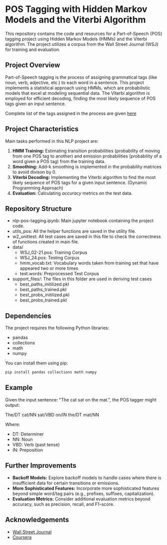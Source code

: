 # POS Tagging with Hidden Markov Models and the Viterbi Algorithm

This repository contains the code and resources for a Part-of-Speech (POS) tagging project using Hidden Markov Models (HMMs) and the Viterbi algorithm. The project utilizes a corpus from the Wall Street Journal (WSJ) for training and evaluation.

## Project Overview

Part-of-Speech tagging is the process of assigning grammatical tags (like noun, verb, adjective, etc.) to each word in a sentence. This project implements a statistical approach using HMMs, which are probabilistic models that excel at modeling sequential data. The Viterbi algorithm is employed for efficient decoding, finding the most likely sequence of POS tags given an input sentence. 

Complete list of the tags assigned in the process are given [here](https://github.com/clips/MBSP/blob/master/tags.py) 

## Project Characteristics

Main tasks performed in this NLP project are:

1. **HMM Training:** Estimating transition probabilities (probability of moving from one POS tag to another) and emission probabilities (probability of a word given a POS tag) from the training data.
2. **Smoothing:** Add-k smoothing is implemented in the probability matrices to avoid divison by 0.
3. **Viterbi Decoding:** Implementing the Viterbi algorithm to find the most likely sequence of POS tags for a given input sentence. (Dynamic Programming Approach)
4. **Evaluation:** Calculating *accuracy* metrics on the test data.
   
## Repository Structure

* nlp-pos-tagging.ipynb: Main jupyter notebook containing the project code.
* utils_pos: All the helper functions are saved in the utility file.
* w2_unittest: All test cases are saved in this file to check the correctness of functions created in main file.
* data/
  * WSJ_02-21.pos: Training Corpus
  * WSJ_24.pos: Testing Corpus
  * hmm_vocab.txt: Vocabulary words taken from training set that have appeared two or more times
  * test.words: Preprocessed Test Corpus
* support_files/: The files in this folder are used in deriving test cases
  * best_paths_initilized.pkl
  * best_paths_trained.pkl
  * best_probs_initilized.pkl
  * best_probs_trained.pkl

## Dependencies

The project requires the following Python libraries:

- pandas
- collections
- math
- numpy

You can install them using pip:

```bash
pip install pandas collections math numpy
```

## Example

Given the input sentence: "The cat sat on the mat.", the POS tagger might output:

The/DT cat/NN sat/VBD on/IN the/DT mat/NN

Where:

  - DT: Determiner
  - NN: Noun
  - VBD: Verb (past tense)
  - IN: Preposition
  
## Further Improvements

* **Backoff Models:** Explore backoff models to handle cases where there is insufficient data for certain transitions or emissions.
* **More Sophisticated Features:** Incorporate more sophisticated features beyond simple word/tag pairs (e.g., prefixes, suffixes, capitalization).
* **Evaluation Metrics:** Consider additional evaluation metrics beyond accuracy, such as precision, recall, and F1-score.

## Acknowledgements

  * [Wall Street Journal](https://www.wsj.com/)
  * [Coursera](https://www.coursera.org/)
